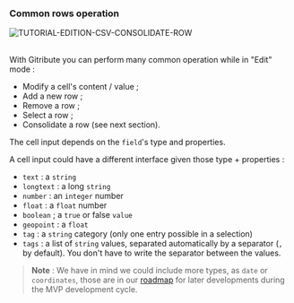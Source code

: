 ### Common rows operation

<div>
  <img
    alt="TUTORIAL-EDITION-CSV-CONSOLIDATE-ROW"
    src="https://raw.githubusercontent.com/multi-coop/gitribute-documentation-content/main/images/tutorial/commented/tutorial-csv-edition.png"
    />
</div>

<br>

With Gitribute you can perform many common operation while in "Edit" mode :

- Modify a cell's content / value ;
- Add a new row ;
- Remove a row ;
- Select a row ;
- Consolidate a row (see next section).

The cell input depends on the `field`'s type and properties.

A cell input could have a different interface given those type + properties :

- `text` :  a `string`
- `longtext` : a long `string`
- `number` : an `integer` number
- `float` : a `float` number
- `boolean` ; a `true` or false `value`
- `geopoint` : a `float`
- `tag` : a `string` category (only one entry possible in a selection)
- `tags` : a list of `string` values, separated automatically by a separator (`,` by default). You don't have to write the separator between the values.

> **Note** : We have in mind we could include more types, as `date` or `coordinates`, those are in our [roadmap](/roadmap) for later developments during the MVP development cycle.
